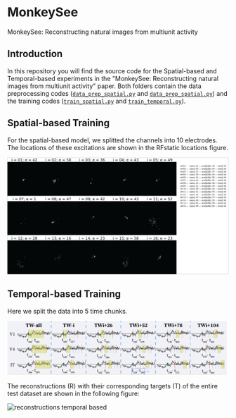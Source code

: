 # MonkeySee
MonkeySee: Reconstructing natural images from multiunit activity


## Introduction

In this repository you will find the source code for the Spatial-based and Temporal-based experiments in the "MonkeySee: Reconstructing natural images from multiunit activity" paper. Both folders contain the data preprocessing codes ([`data_prep_spatial.py`](SpatialBased/data_prep_spatial.py) and [`data_prep_spatial.py`](TemporalBased/data_prep_temporal.py)) and the training codes ([`train_spatial.py`](SpatialBased/train_spatial.py) and [`train_temporal.py`](TemporalBased/train_temporal.py)). 


## Spatial-based Training 
For the spatial-based model, we splitted the channels into 10 electrodes. The locations of these excitations are shown in the RFstatic locations figure.


![RFstatic locations](Figures/RFStatic.png "RFstatic locations")


## Temporal-based Training 

Here we split the data into 5 time chunks.

<img src="Figures/time_windows.png" alt="time windows" width="500"/> 

The reconstructions (R) with their corresponding targets (T) of the entire test dataset are shown in the following figure:

<img src="Figures/recons_times.png" alt="reconstructions temporal based" width="700"/> 